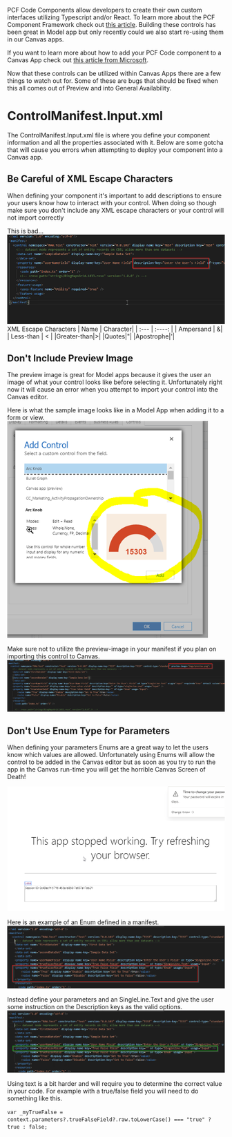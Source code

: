 PCF Code Components allow developers to create their own custom interfaces utilizing Typescript and/or React.  To learn more about the PCF Component Framework check out [this article](https://docs.microsoft.com/en-us/powerapps/developer/component-framework/custom-controls-overview).  Building these controls has been great in Model app but only recently could we also start re-using them in our Canvas apps. 

If you want to learn more about how to add your PCF Code component to a Canvas App check out [this article from Microsoft](https://docs.microsoft.com/en-us/powerapps/developer/component-framework/component-framework-for-canvas-apps).

Now that these controls can be utilized within Canvas Apps there are a few things to watch out for. Some of these are bugs that should be fixed when this all comes out of Preview and into General Availability. 

# ControlManifest.Input.xml
The ControlManifest.Input.xml file is where you define your component information and all the properties associated with it.  Below are some gotcha that will cause you errors when attempting to deploy your component into a Canvas app.

## Be Careful of XML Escape Characters
When defining your component it's important to add descriptions to ensure your users know how to interact with your control.  When doing so though make sure you don't include any XML escape characters or your control will not import correctly 

This is bad...
![No Escape Characters](https://github.com/rwilson504/Blogger/blob/master/PCF-Code-Control-Canvas-Gotchas/manifest-escap-character.png?raw=true)
XML Escape Characters
| Name      | Character|
| :---        |    :----:   |
| Ampersand      | &|
| Less-than   | <        |
|Greater-than|>|
|Quotes|"|
|Apostrophe|'|
## Don't Include Preview Image
The preview image is great for Model apps because it gives the user an image of what your control looks like before selecting it.  Unfortunately right now it will cause an error when you attempt to import your control into the Canvas editor.

Here is what the sample image looks like in a Model App when adding it to a form or view.
![Preview Image Sample](https://github.com/rwilson504/Blogger/blob/master/PCF-Code-Control-Canvas-Gotchas/preview-image.png?raw=true)

Make sure not to utilize the preview-image in your manifest if you plan on importing this control to Canvas.
![Preview Image in Manifest](https://github.com/rwilson504/Blogger/blob/master/PCF-Code-Control-Canvas-Gotchas/namifest-preview-image.png?raw=true)

## Don't Use Enum Type for Parameters
When defining your parameters Enums are a great way to let the users know which values are allowed.  Unfortunately using Enums will allow the control to be added in the Canvas editor but as soon as you try to run the app in the Canvas run-time you will get the horrible Canvas Screen of Death!

![Canvas Screen of Death](https://github.com/rwilson504/Blogger/blob/master/PCF-Code-Control-Canvas-Gotchas/canvas-screen-of-death.png?raw=true)

Here is an example of an Enum defined in a manifest.
![Manifest With Enum](https://github.com/rwilson504/Blogger/blob/master/PCF-Code-Control-Canvas-Gotchas/manifest-enum-dont.png?raw=true)

Instead define your parameters and an SingleLine.Text and give the user some instruction on the Description keys as the valid options.
![Use SingleLine.Text Instead](https://github.com/rwilson504/Blogger/blob/master/PCF-Code-Control-Canvas-Gotchas/manifest-enum-do.png?raw=true)

Using text is a bit harder and will require you to determine the correct value in your code. For example with a true/false field you will need to do something like this.

``var _myTrueFalse = context.parameters?.trueFalseField?.raw.toLowerCase() === "true" ? true : false;``
<!--stackedit_data:
eyJwcm9wZXJ0aWVzIjoidGl0bGU6IEdvdGNoYXMgZm9yIFBDRi
BDb2RlIENvbXBvbmVudHMgaW4gQ2FudmFzIEFwcHNcbmF1dGhv
cjogUmljaGFyZCBXaWxzb25cbnRhZ3M6IHBjZjtjYW52YXM7ZH
luYW1pY3M7ZDM2NTtwb3dlcmFwcHNcbiIsImhpc3RvcnkiOlst
MTQzNzY3MjI4LC02Mjg4MzUwNzcsMTU1MjY0NzUwMCwtMzA4Mj
A2NjcwLC03MDc3NjU4MDRdfQ==
-->